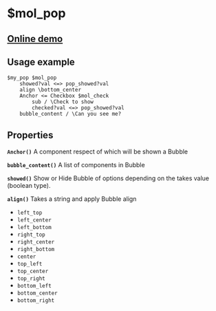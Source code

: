 # $mol_pop

## [Online demo](http://eigenmethod.github.io/mol//#demo=mol_pop)

## Usage example
```
$my_pop $mol_pop
    showed?val <=> pop_showed?val
    align \bottom_center
	Anchor <= Checkbox $mol_check
	    sub / \Check to show
	    checked?val <=> pop_showed?val
	bubble_content / \Can you see me?
```

## Properties

**`Anchor()`**
A component respect of which will be shown a Bubble

**`bubble_content()`**
A list of components in Bubble

**`showed()`**
Show or Hide Bubble of options depending on the takes value (boolean type).

**`align()`**
Takes a string and apply Bubble align
* `left_top`
* `left_center`
* `left_bottom`
* `right_top`
* `right_center`
* `right_bottom`
* `center`
* `top_left`
* `top_center`
* `top_right`
* `bottom_left`
* `bottom_center`
* `bottom_right`
